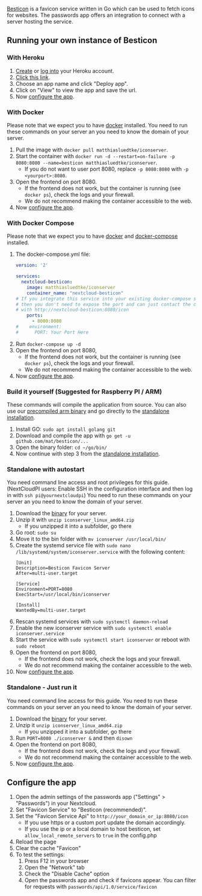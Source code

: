 [Besticon](https://github.com/mat/besticon) is a favicon service written in Go which can be used to fetch icons for websites.
The passwords app offers an integration to connect with a server hosting the service.

## Running your own instance of Besticon

### With Heroku
1. [Create](https://signup.heroku.com/) or [log into](https://id.heroku.com/login) your Heroku account.
2. [Click this link](https://dashboard.heroku.com/new?button-url=https%3A%2F%2Fgithub.com%2Fmat%2Fbesticon&template=https%3A%2F%2Fgithub.com%2Fmat%2Fbesticon).
3. Choose an app name and click "Deploy app".
4. Click on "View" to view the app and save the url.
5. Now [configure the app](#configure-the-app).

### With Docker
Please note that we expect you to have [docker](https://get.docker.com/) installed.
You need to run these commands on your server an you need to know the domain of your server.

1. Pull the image with `docker pull matthiasluedtke/iconserver`.
2. Start the container with `docker run -d --restart=on-failure -p 8080:8080 --name=besticon matthiasluedtke/iconserver`.
   - If you do not want to user port 8080, replace `-p 8080:8080` with `-p <yourport>:8080`.
3. Open the frontend on port 8080.
   - If the frontend does not work, but the container is running (see `docker ps`), check the logs and your firewall.
   - We do not recommend making the container accessible to the web.
4. Now [configure the app](#configure-the-app).

### With Docker Compose
Please note that we expect you to have [docker](https://get.docker.com/) and [docker-compose](https://docs.docker.com/compose/install/) installed.

1. The docker-compose.yml file:
    ```yaml
    version: '2'
    
    services:
      nextcloud-besticon:
        image: matthiasluedtke/iconserver
        container_name: "nextcloud-besticon"
    # If you integrate this service into your existing docker-compose setup,
    # then you don't need to expose the port and can just contact the container directly 
    # with http://nextcloud-besticon:8080/icon
        ports:
          - 8080:8080
    #    environment:
    #      PORT: Your Port Here
    ```
2. Run `docker-compose up -d`
3. Open the frontend on port 8080,
   - If the frontend does not work, but the container is running (see `docker ps`), check the logs and your firewall.
   - We do not recommend making the container accessible to the web.
4. Now [configure the app](#configure-the-app).

### Build it yourself (Suggested for Raspberry PI / ARM)
These commands will compile the application from source.
You can also use our [precompiled arm binary](./_files/iconserver) and go directly to the [standalone installation](#standalone-with-autostart).

1. Install GO: `sudo apt install golang git`
2. Download and compile the app with `go get -u github.com/mat/besticon/...`
3. Open the binary folder: `cd ~/go/bin/`
3. Now continue with step 3 from the [standalone installation](#standalone-with-autostart).

### Standalone with autostart
You need command line access and root privileges for this guide.
(NextCloudPI users: Enable SSH in the configuration interface and then log in with `ssh pi@yournextcloudpi`)
You need to run these commands on your server an you need to know the domain of your server.

1. Download the [binary](https://github.com/mat/besticon/releases) for your server.
2. Unzip it with `unzip iconserver_linux_amd64.zip`
   - If you unzipped it into a subfolder, go there
3. Go root: `sudo su`
4. Move it to the bin folder with `mv iconserver /usr/local/bin/`
5. Create the systemd service file with `sudo nano /lib/systemd/system/iconserver.service` with the following content:
    ```
    [Unit]
    Description=Besticon Favicon Server
    After=multi-user.target
    
    [Service]
    Environment=PORT=8080
    ExecStart=/usr/local/bin/iconserver  
    
    [Install]
    WantedBy=multi-user.target
    ```
6. Rescan systemd services with `sudo systemctl daemon-reload`
7. Enable the new iconserver service with `sudo systemctl enable iconserver.service`
8. Start the service with `sudo systemctl start iconserver` or reboot with `sudo reboot`
9. Open the frontend on port 8080,
   - If the frontend does not work, check the logs and your firewall.
   - We do not recommend making the container accessible to the web.
10. Now [configure the app](#configure-the-app).

### Standalone - Just run it
You need command line access for this guide.
You need to run these commands on your server an you need to know the domain of your server.

1. Download the [binary](https://github.com/mat/besticon/releases) for your server.
2. Unzip it `unzip iconserver_linux_amd64.zip`
   - If you unzipped it into a subfolder, go there
3. Run `PORT=8080 ./iconserver &` and then `disown`
4. Open the frontend on port 8080,
   - If the frontend does not work, check the logs and your firewall.
   - We do not recommend making the container accessible to the web.
5. Now [configure the app](#configure-the-app).

## Configure the app
1. Open the admin settings of the passwords app ("Settings" > "Passwords") in your Nextcloud.
2. Set "Favicon Service" to "Besticon (recommended)".
3. Set the "Favicon Service Api" to `http://your_domain_or_ip:8080/icon`
   - If you use https or a custom port update the domain accordingly.
   - If you use the ip or a local domain to host besticon, set `allow_local_remote_servers` to `true` in the config.php
4. Reload the page
5. Clear the cache "Favicon"
6. To test the settings:
   1. Press F12 in your browser
   2. Open the "Network" tab
   3. Check the "Disable Cache" option
   4. Open the passwords app and check if favicons appear. You can filter for requests with `passwords/api/1.0/service/favicon`
